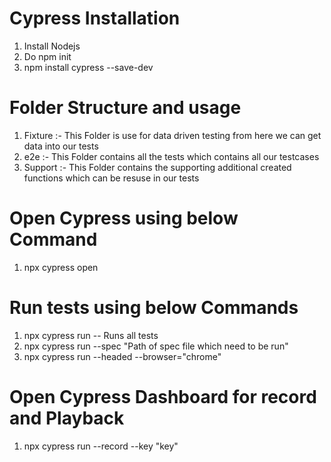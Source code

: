 # Cypress Installation 
1) Install Nodejs
2) Do npm init
3) npm install cypress --save-dev


# Folder Structure and usage
1) Fixture :- This Folder is use for data driven testing from here we can get data into our tests
2) e2e :-  This Folder contains all the tests which contains all our testcases
3) Support :- This Folder contains the supporting additional created functions which can be resuse in our tests


# Open Cypress using below Command
1) npx cypress open


# Run tests using below Commands
1) npx cypress run   -- Runs all tests
2) npx cypress run --spec "Path of spec file which need to be run"
3) npx cypress run --headed --browser="chrome"


# Open Cypress Dashboard for record and Playback
1) npx cypress run --record --key "key"